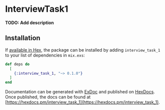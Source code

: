 # InterviewTask1

**TODO: Add description**

## Installation

If [available in Hex](https://hex.pm/docs/publish), the package can be installed
by adding `interview_task_1` to your list of dependencies in `mix.exs`:

```elixir
def deps do
  [
    {:interview_task_1, "~> 0.1.0"}
  ]
end
```

Documentation can be generated with [ExDoc](https://github.com/elixir-lang/ex_doc)
and published on [HexDocs](https://hexdocs.pm). Once published, the docs can
be found at [https://hexdocs.pm/interview_task_1](https://hexdocs.pm/interview_task_1).

